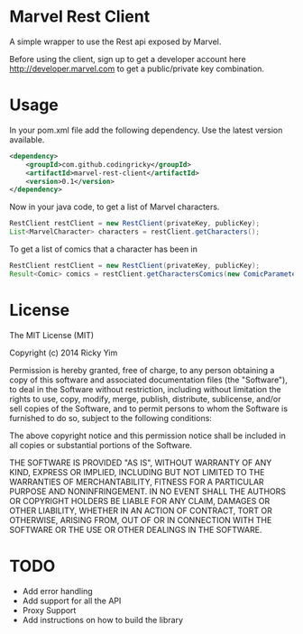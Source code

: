 Marvel Rest Client
=================

A simple wrapper to use the Rest api exposed by Marvel.

Before using the client, sign up to get a developer account here http://developer.marvel.com
to get a public/private key combination.

Usage
=====
In your pom.xml file add the following dependency. Use the latest version available.

```xml
<dependency>
    <groupId>com.github.codingricky</groupId>
    <artifactId>marvel-rest-client</artifactId>
    <version>0.1</version>
</dependency>
```

Now in your java code, to get a list of Marvel characters.

```java
RestClient restClient = new RestClient(privateKey, publicKey);
List<MarvelCharacter> characters = restClient.getCharacters();
```

To get a list of comics that a character has been in

```java
RestClient restClient = new RestClient(privateKey, publicKey);
Result<Comic> comics = restClient.getCharactersComics(new ComicParametersBuilder(BLACK_WIDOW_ID).create());
```

License
=======

The MIT License (MIT)

Copyright (c) 2014 Ricky Yim

Permission is hereby granted, free of charge, to any person obtaining a copy
of this software and associated documentation files (the "Software"), to deal
in the Software without restriction, including without limitation the rights
to use, copy, modify, merge, publish, distribute, sublicense, and/or sell
copies of the Software, and to permit persons to whom the Software is
furnished to do so, subject to the following conditions:

The above copyright notice and this permission notice shall be included in all
copies or substantial portions of the Software.

THE SOFTWARE IS PROVIDED "AS IS", WITHOUT WARRANTY OF ANY KIND, EXPRESS OR
IMPLIED, INCLUDING BUT NOT LIMITED TO THE WARRANTIES OF MERCHANTABILITY,
FITNESS FOR A PARTICULAR PURPOSE AND NONINFRINGEMENT. IN NO EVENT SHALL THE
AUTHORS OR COPYRIGHT HOLDERS BE LIABLE FOR ANY CLAIM, DAMAGES OR OTHER
LIABILITY, WHETHER IN AN ACTION OF CONTRACT, TORT OR OTHERWISE, ARISING FROM,
OUT OF OR IN CONNECTION WITH THE SOFTWARE OR THE USE OR OTHER DEALINGS IN THE
SOFTWARE.



TODO
====
* Add error handling
* Add support for all the API
* Proxy Support
* Add instructions on how to build the library